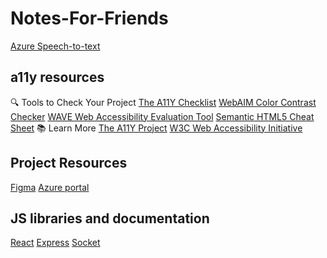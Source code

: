 # Notes-For-Friends



[Azure Speech-to-text](https://azure.microsoft.com/en-us/services/cognitive-services/speech-to-text/)

## a11y resources

:mag: Tools to Check Your Project
[The A11Y Checklist](https://www.a11yproject.com/checklist/)
[WebAIM Color Contrast Checker](https://webaim.org/resources/contrastchecker/)
[WAVE Web Accessibility Evaluation Tool](https://wave.webaim.org/)
[Semantic HTML5 Cheat Sheet](https://hostingcanada.org/html-cheat-sheet/)
:books: Learn More
[The A11Y Project](https://www.a11yproject.com/)
[W3C Web Accessibility Initiative](https://www.w3.org/WAI/)


## Project Resources

[Figma](https://www.figma.com/file/SXq7sNC0KDGCXU3SRaDc07/TechTogether-Wireframe)
[Azure portal](https://portal.azure.com/?Microsoft_Azure_Education_correlationId=05293457738C69F7235F3B9F722468C2&Microsoft_Azure_Education_newA4E=true&Microsoft_Azure_Education_asoSubGuid=d6b496d7-8852-4c0e-ae6b-5c066062c500#blade/Microsoft_Azure_Education/EducationMenuBlade/getStarted)


## JS libraries and documentation

[React](https://reactjs.org/)
[Express](https://expressjs.com/)
[Socket](https://socket.io/docs/v3/index.html)
